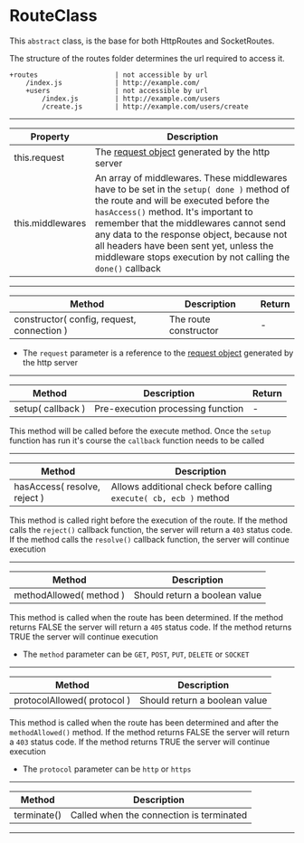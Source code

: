 # RouteClass

This `abstract` class, is the base for both HttpRoutes and SocketRoutes.

The structure of the routes folder determines the url required to access it.

```
+routes                   | not accessible by url
    /index.js             | http://example.com/
    +users                | not accessible by url
        /index.js         | http://example.com/users
        /create.js        | http://example.com/users/create
```

---

Property | Description
--- | ---
this.request | The [request object](https://nodejs.org/api/http.html#http_class_http_incomingmessage) generated by the http server
this.middlewares | An array of middlewares. These middlewares have to be set in the `setup( done )` method of the route and will be executed before the `hasAccess()` method. It's important to remember that the middlewares cannot send any data to the response object, because not all headers have been sent yet, unless the middleware stops execution by not calling the `done()` callback

---

Method | Description | Return
--- | --- | ---
constructor( config, request, connection ) | The route constructor | -

- The `request` parameter is a reference to the [request object](https://nodejs.org/api/http.html#http_class_http_incomingmessage) generated by the http server

---

Method | Description | Return
--- | --- | ---
setup( callback ) | Pre-execution processing function | -

This method will be called before the execute method. Once the `setup` function has run it's course the `callback` function needs to be called

---

Method | Description
--- | ---
hasAccess( resolve, reject ) |  Allows additional check before calling `execute( cb, ecb )` method

This method is called right before the execution of the route.
If the method calls the `reject()` callback function, the server will return a `403` status code.
If the method calls the `resolve()` callback function, the server will continue execution

---

Method | Description
--- | ---
methodAllowed( method ) |  Should return a boolean value

This method is called when the route has been determined.
If the method returns FALSE the server will return a `405` status code.
If the method returns TRUE the server will continue execution

- The `method` parameter can be `GET`, `POST`, `PUT`, `DELETE` or `SOCKET`

---

Method | Description
--- | ---
protocolAllowed( protocol ) |  Should return a boolean value

This method is called when the route has been determined and after the `methodAllowed()` method.
If the method returns FALSE the server will return a `403` status code.
If the method returns TRUE the server will continue execution

- The `protocol` parameter can be `http` or `https`

---

Method | Description
--- | ---
terminate() |  Called when the connection is terminated

---
